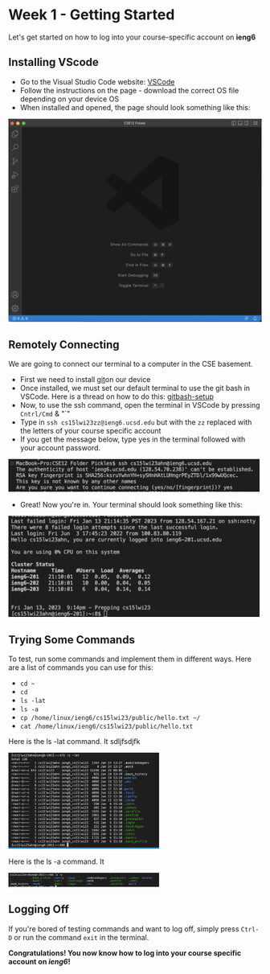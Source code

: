 # Week 1 - Getting Started 

Let's get started on how to log into your course-specific account on **ieng6**

## Installing VScode

* Go to the Visual Studio Code website: [VSCode](https://code.visualstudio.com/)
* Follow the instructions on the page - download the correct OS file depending on your device OS
* When installed and opened, the page should look something like this: 

<img src = "images/vscode.png" width = "700">

## Remotely Connecting 

We are going to connect our terminal to a computer in the CSE basement. 

* First we need to install [git](https://git-scm.com/downloads)on our device
* Once installed, we must set our default terminal to use the git bash in VSCode. Here is a thread on how to do this: 
[gitbash-setup](https://stackoverflow.com/questions/42606837/how-do-i-use-bash-on-windows-from-the-visual-studio-code-integrated-terminal/50527994#50527994) 
* Now, to use the ssh command, open the terminal in VSCode by pressing `Cntrl/Cmd` & "`"
* Type in `ssh cs15lwi23zz@ieng6.ucsd.edu` but with the `zz` replaced with the letters of your course specific account 
* If you get the message below, type yes in the terminal followed with your account password. 

<img src = "images/yes_no.png" width = "500" > 

* Great! Now you're in. Your terminal should look something like this: 

<img src = "images/successful_login.png" width = "500"> 

## Trying Some Commands

To test, run some commands and implement them in different ways. Here are a list of commands you can use for this: 

* `cd ~`
* `cd`
* `ls -lat`
* `ls -a`
* `cp /home/linux/ieng6/cs15lwi23/public/hello.txt ~/`
* `cat /home/linux/ieng6/cs15lwi23/public/hello.txt`

Here is the ls -lat command. It sdljfsdjfk

<img src = "images/lslatcommand.png" width = "300"> 

Here is the ls -a command. It 

<img src = "images/lsacommand.png" width = "300"> 

## Logging Off

If you're bored of testing commands and want to log off, simply press `Ctrl-D` or run the command `exit` in the terminal. 

**Congratulations! You now know how to log into your course specific account on *ieng6*!**

